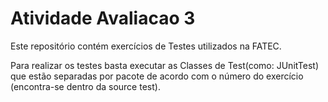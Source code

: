 # Atividade Avaliacao 3

Este repositório contém exercícios de Testes utilizados na FATEC.

Para realizar os testes basta executar as Classes de Test(como: JUnitTest) que estão separadas por pacote de acordo com o número do exercício (encontra-se dentro da source test).
